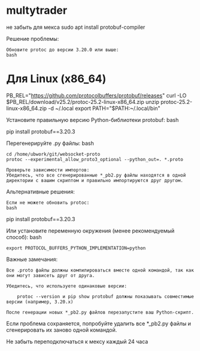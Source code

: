 # multytrader
не забыть для мекса
sudo apt install protobuf-compiler


Решение проблемы:

    Обновите protoc до версии 3.20.0 или выше:
    bash

# Для Linux (x86_64)
PB_REL="https://github.com/protocolbuffers/protobuf/releases"
curl -LO $PB_REL/download/v25.2/protoc-25.2-linux-x86_64.zip
unzip protoc-25.2-linux-x86_64.zip -d ~/.local
export PATH="$PATH:~/.local/bin"

Установите правильную версию Python-библиотеки protobuf:
bash

pip install protobuf==3.20.3

Перегенерируйте .py файлы:
bash

    cd /home/ubwork/git/websocket-proto
    protoc --experimental_allow_proto3_optional --python_out=. *.proto

    Проверьте зависимости импортов:
    Убедитесь, что все сгенерированные *_pb2.py файлы находятся в одной директории с вашим скриптом и правильно импортируются друг другом.

Альтернативные решения:

    Если не можете обновить protoc:
    bash

pip install protobuf==3.20.3

Или установите переменную окружения (менее рекомендуемый способ):
bash

    export PROTOCOL_BUFFERS_PYTHON_IMPLEMENTATION=python

Важные замечания:

    Все .proto файлы должны компилироваться вместе одной командой, так как они могут зависеть друг от друга.

    Убедитесь, что используете одинаковые версии:

        protoc --version и pip show protobuf должны показывать совместимые версии (например, 3.20.x)

    После генерации новых *_pb2.py файлов перезапустите ваш Python-скрипт.

Если проблема сохраняется, попробуйте удалить все *_pb2.py файлы и сгенерировать их заново одной командой.

Не забыть переподключаться к мексу каждый 24 часа